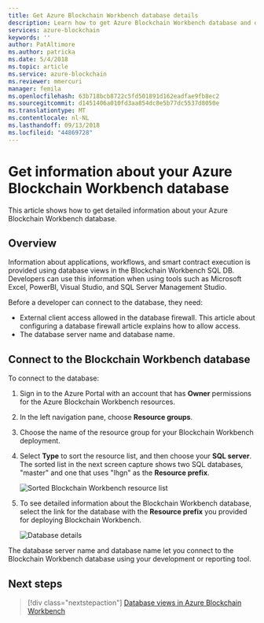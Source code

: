 ```yaml
---
title: Get Azure Blockchain Workbench database details
description: Learn how to get Azure Blockchain Workbench database and database server information.
services: azure-blockchain
keywords: ''
author: PatAltimore
ms.author: patricka
ms.date: 5/4/2018
ms.topic: article
ms.service: azure-blockchain
ms.reviewer: mmercuri
manager: femila
ms.openlocfilehash: 63b718bcb8722c5fd501891d162eadfae9fb8ec2
ms.sourcegitcommit: d1451406a010fd3aa854dc8e5b77dc5537d8050e
ms.translationtype: MT
ms.contentlocale: nl-NL
ms.lasthandoff: 09/13/2018
ms.locfileid: "44869728"
---
```

# <a name="get-information-about-your-azure-blockchain-workbench-database"></a>Get information about your Azure Blockchain Workbench database

This article shows how to get detailed information about your Azure Blockchain Workbench database.

## <a name="overview"></a>Overview

Information about applications, workflows, and smart contract execution is provided using database views in the Blockchain Workbench SQL DB. Developers can use this information when using tools such as Microsoft Excel, PowerBI, Visual Studio, and SQL Server Management Studio.

Before a developer can connect to the database, they need:

* External client access allowed in the database firewall. This article about configuring a database firewall article explains how to allow access.
* The database server name and database name.

## <a name="connect-to-the-blockchain-workbench-database"></a>Connect to the Blockchain Workbench database

To connect to the database:

1. Sign in to the Azure Portal with an account that has **Owner** permissions for the Azure Blockchain Workbench resources.
2. In the left navigation pane, choose **Resource groups**.
3. Choose the name of the resource group for your Blockchain Workbench deployment.
4. Select **Type** to sort the resource list, and then choose your **SQL server**. The sorted list in the next screen capture shows two SQL databases, "master" and one that uses "lhgn" as the **Resource prefix**.

   ![Sorted Blockchain Workbench resource list](media/blockchain-workbench-getdb-details/sorted-workbench-resource-list.png)

5. To see detailed information about the Blockchain Workbench database, select the link for the database with the **Resource prefix** you provided for deploying Blockchain Workbench.

   ![Database details](media/blockchain-workbench-getdb-details/workbench-db-details.png)

The database server name and database name let you connect to the Blockchain Workbench database using your development or reporting tool.

## <a name="next-steps"></a>Next steps

> [!div class="nextstepaction"]
> [Database views in Azure Blockchain Workbench](blockchain-workbench-database-views.md)